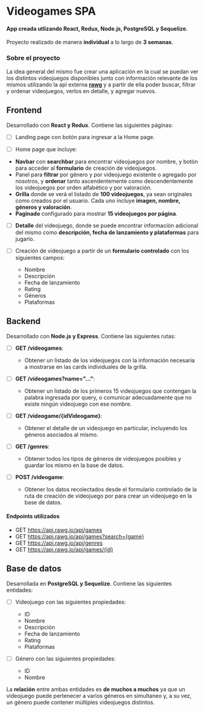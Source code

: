 # Videogames SPA

#### App creada utlizando React, Redux, Node.js, PostgreSQL y Sequelize.
Proyecto realizado de manera __individual__ a lo largo de __3 semanas__. 

### Sobre el proyecto

La idea general del mismo fue crear una aplicación en la cual se puedan ver los distintos videojuegos disponibles junto con información relevante de los mismos utilizando la api externa __[rawg](https://rawg.io/apidocs)__ y a partir de ella poder buscar, filtrar y ordenar videojuegos, verlos en detalle, y agregar nuevos.

## Frontend
Desarrollado con __React y Redux__. Contiene las siguientes páginas:

- [ ] Landing page con botón para ingresar a la Home page.

- [ ] Home page que incluye:
- __Navbar__ con __searchbar__ para encontrar videojuegos por nombre, y botón para acceder al __formulario__ de creación de videojuegos.
- Panel para __filtrar__ por género y por videojuego existente o agregado por nosotros, y __ordenar__ tanto ascendentemente como descendentemente los videojuegos por orden alfabético y por valoración.
- __Grilla__ donde se verá el listado de __100 videojuegos__, ya sean originales como creados por el usuario. Cada uno incluye __imagen, nombre, géneros y valoración__.
- __Paginado__ configurado para mostrar __15 videojuegos por página__.

- [ ] __Detalle__ del videojuego, donde se puede encontrar información adicional del mismo como __descripción, fecha de lanzamiento y plataformas__ para jugarlo.

- [ ] Creación de videojuego a partir de un __formulario controlado__ con los siguientes campos:
  - Nombre
  - Descripción
  - Fecha de lanzamiento
  - Rating
  - Géneros
  - Plataformas

## Backend
Desarrollado con __Node.js y Express__. Contiene las siguientes rutas:

- [ ] __GET /videogames__:
  - Obtener un listado de los videojuegos con la información necesaria a mostrarse en las cards individuales de la grilla.

- [ ] __GET /videogames?name="..."__:
  - Obtener un listado de los primeros 15 videojuegos que contengan la palabra ingresada por query, o comunicar adecuadamente que no existe ningún videojuego con ese nombre.

- [ ] __GET /videogame/{idVideogame}__:
  - Obtener el detalle de un videojuego en particular, incluyendo los géneros asociados al mismo.

- [ ] __GET /genres__:
  - Obtener todos los tipos de géneros de videojuegos posibles y guardar los mismo en la base de datos.

- [ ] __POST /videogame__:
  - Obtener los datos recolectados desde el formulario controlado de la ruta de creación de videojuego por para crear un videojuego en la base de datos.

#### Endpoints utilizados
  - GET https://api.rawg.io/api/games
  - GET https://api.rawg.io/api/games?search={game}
  - GET https://api.rawg.io/api/genres
  - GET https://api.rawg.io/api/games/{id}

## Base de datos
Desarrollada en __PostgreSQL y Sequelize__. Contiene las siguientes entidades:

- [ ] Videojuego con las siguientes propiedades:
  - ID
  - Nombre
  - Descripción
  - Fecha de lanzamiento
  - Rating
  - Plataformas

- [ ] Género con las siguientes propiedades:
  - ID
  - Nombre

La __relación__ entre ambas entidades es __de muchos a muchos__ ya que un videojuego puede pertenecer a varios géneros en simultaneo y, a su vez, un género puede contener múltiples videojuegos distintos. 

